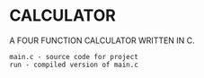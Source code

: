 # CALCULATOR
A FOUR FUNCTION CALCULATOR WRITTEN IN C.

	main.c - source code for project
	run - compiled version of main.c
